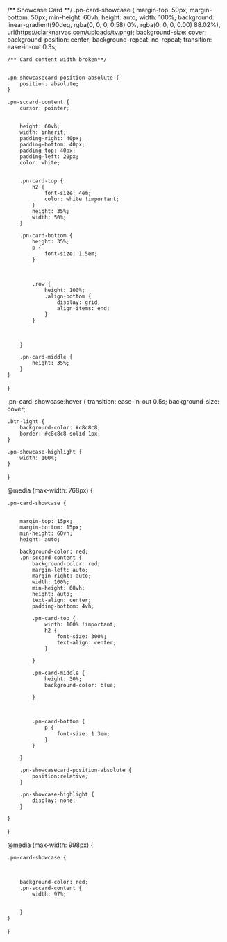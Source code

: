 
/** Showcase Card **/
.pn-card-showcase {
    margin-top: 50px;
    margin-bottom: 50px;
    min-height: 60vh;
    height: auto;
    width: 100%;
    background: linear-gradient(90deg, rgba(0, 0, 0, 0.58) 0%, rgba(0, 0, 0, 0.00) 88.02%), url(https://clarknarvas.com/uploads/tv.png);
    background-size: cover;
    background-position: center;
    background-repeat: no-repeat;
    transition: ease-in-out 0.3s;
    

    /** Card content width broken**/

  
    .pn-showcasecard-position-absolute {
        position: absolute;
    }

    .pn-sccard-content {
        cursor: pointer;


        height: 60vh;
        width: inherit;
        padding-right: 40px;
        padding-bottom: 40px;
        padding-top: 40px;
        padding-left: 20px;
        color: white;

    
        .pn-card-top {
            h2 {
                font-size: 4em;
                color: white !important;
            }
            height: 35%;
            width: 50%;
        }
    
        .pn-card-bottom {
            height: 35%;
            p {
                font-size: 1.5em;
            }

            

            .row {
                height: 100%;
                .align-bottom {
                    display: grid;
                    align-items: end;
                }
            }

            

        }
    
        .pn-card-middle {
            height: 35%;
        }
    }




}

.pn-card-showcase:hover {
    transition: ease-in-out 0.5s;
    background-size: cover;
    

    .btn-light {
        background-color: #c8c8c8;
        border: #c8c8c8 solid 1px;
    }

    .pn-showcase-highlight {
        width: 100%;
    }
}



@media (max-width: 768px) {

    .pn-card-showcase {
        

        margin-top: 15px;
        margin-bottom: 15px;
        min-height: 60vh;
        height: auto;

        background-color: red;
        .pn-sccard-content {
            background-color: red;
            margin-left: auto;
            margin-right: auto;
            width: 100%;
            min-height: 60vh;
            height: auto;
            text-align: center;
            padding-bottom: 4vh;
    
            .pn-card-top {
                width: 100% !important;
                h2 {
                    font-size: 300%;
                    text-align: center;
                }

            }

            .pn-card-middle {
                height: 30%;
                background-color: blue;

            }
        


            .pn-card-bottom {
                p {
                    font-size: 1.3em;
                }
            }
    
        }

        .pn-showcasecard-position-absolute {
            position:relative;
        }

        .pn-showcase-highlight {
            display: none;
        }

    }





} 


@media (max-width: 998px) {

    .pn-card-showcase {
        


        background-color: red;
        .pn-sccard-content {
            width: 97%;

    
        }
    }



} 


